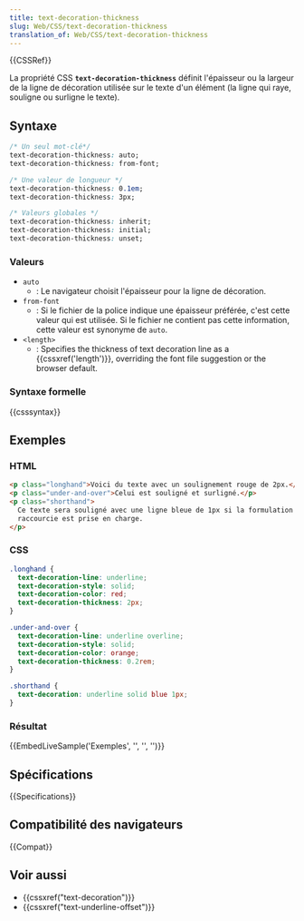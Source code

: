 ```yaml
---
title: text-decoration-thickness
slug: Web/CSS/text-decoration-thickness
translation_of: Web/CSS/text-decoration-thickness
---
```


{{CSSRef}}

La propriété CSS **`text-decoration-thickness`** définit l'épaisseur ou la largeur de la ligne de décoration utilisée sur le texte d'un élément (la ligne qui raye, souligne ou surligne le texte).

## Syntaxe

```css
/* Un seul mot-clé*/
text-decoration-thickness: auto;
text-decoration-thickness: from-font;

/* Une valeur de longueur */
text-decoration-thickness: 0.1em;
text-decoration-thickness: 3px;

/* Valeurs globales */
text-decoration-thickness: inherit;
text-decoration-thickness: initial;
text-decoration-thickness: unset;
```

### Valeurs

- `auto`
  - : Le navigateur choisit l'épaisseur pour la ligne de décoration.
- `from-font`
  - : Si le fichier de la police indique une épaisseur préférée, c'est cette valeur qui est utilisée. Si le fichier ne contient pas cette information, cette valeur est synonyme de `auto`.
- `<length>`
  - : Specifies the thickness of text decoration line as a {{cssxref('length')}}, overriding the font file suggestion or the browser default.

### Syntaxe formelle

{{csssyntax}}

## Exemples

### HTML

```html
<p class="longhand">Voici du texte avec un soulignement rouge de 2px.</p>
<p class="under-and-over">Celui est souligné et surligné.</p>
<p class="shorthand">
  Ce texte sera souligné avec une ligne bleue de 1px si la formulation
  raccourcie est prise en charge.
</p>
```

### CSS

```css
.longhand {
  text-decoration-line: underline;
  text-decoration-style: solid;
  text-decoration-color: red;
  text-decoration-thickness: 2px;
}

.under-and-over {
  text-decoration-line: underline overline;
  text-decoration-style: solid;
  text-decoration-color: orange;
  text-decoration-thickness: 0.2rem;
}

.shorthand {
  text-decoration: underline solid blue 1px;
}
```

### Résultat

{{EmbedLiveSample('Exemples', '', '', '')}}

## Spécifications

{{Specifications}}

## Compatibilité des navigateurs

{{Compat}}

## Voir aussi

- {{cssxref("text-decoration")}}
- {{cssxref("text-underline-offset")}}

